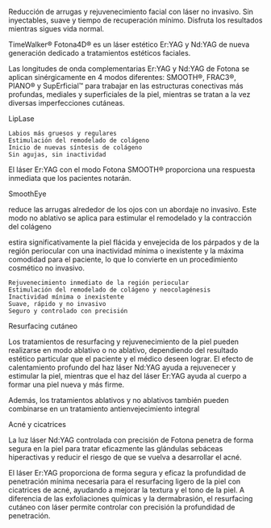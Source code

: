 Reducción de arrugas y rejuvenecimiento facial con láser no invasivo. Sin inyectables, suave y tiempo de recuperación mínimo. Disfruta los resultados mientras sigues vida normal.

TimeWalker® Fotona4D® es un láser estético Er:YAG y Nd:YAG de nueva generación dedicado a tratamientos estéticos faciales.

Las longitudes de onda complementarias Er:YAG y Nd:YAG de Fotona se aplican sinérgicamente en 4 modos diferentes: SMOOTH®, FRAC3®, PIANO® y SupErficial™ para trabajar en las estructuras conectivas más profundas, mediales y superficiales de la piel, mientras se tratan a la vez diversas imperfecciones cutáneas.

LipLase


    Labios más gruesos y regulares
    Estimulación del remodelado de colágeno
    Inicio de nuevas síntesis de colágeno
    Sin agujas, sin inactividad

El láser Er:YAG con el modo Fotona SMOOTH® proporciona una respuesta inmediata que los pacientes notarán. 


SmoothEye

reduce las arrugas alrededor de los ojos con un abordaje no invasivo. Este modo no ablativo se aplica para estimular el remodelado y la contracción del colágeno

estira significativamente la piel flácida y envejecida de los párpados y de la región periocular con una inactividad mínima o inexistente y la máxima comodidad para el paciente, lo que lo convierte en un procedimiento cosmético no invasivo.


    Rejuvenecimiento inmediato de la región periocular
    Estimulación del remodelado de colágeno y neocolagénesis
    Inactividad mínima o inexistente
    Suave, rápido y no invasivo
    Seguro y controlado con precisión


Resurfacing cutáneo

Los tratamientos de resurfacing y rejuvenecimiento de la piel pueden realizarse en modo ablativo o no ablativo, dependiendo del resultado estético particular que el paciente y el médico deseen lograr.
El efecto de calentamiento profundo del haz láser Nd:YAG ayuda a rejuvenecer y estimular la piel, mientras que el haz del láser Er:YAG ayuda al cuerpo a formar una piel nueva y más firme.

Además, los tratamientos ablativos y no ablativos también pueden combinarse en un tratamiento antienvejecimiento integral



Acné y cicatrices

La luz láser Nd:YAG controlada con precisión de Fotona penetra de forma segura en la piel para tratar eficazmente las glándulas sebáceas hiperactivas y reducir el riesgo de que se vuelva a desarrollar el acné.

El láser Er:YAG proporciona de forma segura y eficaz la profundidad de penetración mínima necesaria para el resurfacing ligero de la piel con cicatrices de acné, ayudando a mejorar la textura y el tono de la piel. A diferencia de las exfoliaciones químicas y la dermabrasión, el resurfacing cutáneo con láser permite controlar con precisión la profundidad de penetración.


